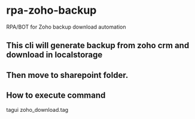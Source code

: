 # rpa-zoho-backup

RPA/BOT for Zoho backup download automation

## This cli will generate backup from zoho crm and download in localstorage

## Then move to sharepoint folder.

## How to execute command

tagui zoho_download.tag
